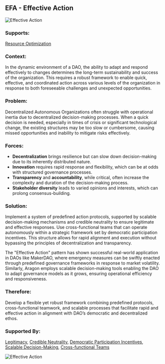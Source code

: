 ## EFA - Effective Action

![Effective Action](./output/illustrations/effective_action.png)

### Supports:
[Resource Optimization](./resource_optimization.html)

### Context:
In the dynamic environment of a DAO, the ability to adapt and respond effectively to changes determines the long-term sustainability and success of the organization. This requires a robust framework to enable quick, effective, and coordinated action across various levels of the organization in response to both foreseeable challenges and unexpected opportunities.

### Problem:
Decentralized Autonomous Organizations often struggle with operational inertia due to decentralized decision-making processes. When a quick decision is needed, especially in times of crisis or significant technological change, the existing structures may be too slow or cumbersome, causing missed opportunities and inability to mitigate risks effectively.

### Forces:
- **Decentralization** brings resilience but can slow down decision-making due to its inherently distributed nature.
- **Innovation** requires rapid response and flexibility, which can be at odds with structured governance processes.
- **Transparency** and **accountability**, while critical, often increase the complexity and duration of the decision-making process.
- **Stakeholder diversity** leads to varied opinions and interests, which can prolong consensus-building.

### Solution:
Implement a system of predefined action protocols, supported by scalable decision-making mechanisms and credible neutrality to ensure legitimate and effective responses. Use cross-functional teams that can operate autonomously within a strategic framework set by democratic participation incentives. This structure allows for rapid alignment and execution without bypassing the principles of decentralization and transparency.

The "Effective Action" pattern has shown successful real-world application in DAOs like MakerDAO, where emergency measures can be swiftly enacted through predefined governance frameworks in response to market volatility. Similarly, Aragon employs scalable decision-making tools enabling the DAO to adapt governance models as it grows, ensuring operational efficiency and responsiveness.

### Therefore:
Develop a flexible yet robust framework combining predefined protocols, cross-functional teamwork, and scalable processes that facilitate rapid and effective action in alignment with DAO’s democratic and decentralized ethos.

### Supported By:
[Legitimacy](./legitimacy.html), [Credible Neutrality](./credible_neutrality.html), [Democratic Participation Incentives](./democratic_participation_incentives.html), [Scalable Decision-Making](./scalable_decision_making.html), [Cross-functional Teams](./cross_functional_teams.html)

![Effective Action](./output/effective_action_specific_graph.png)

